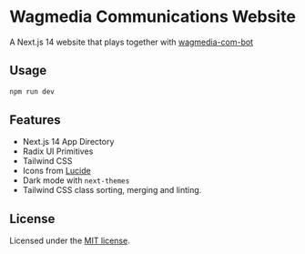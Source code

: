 # Wagmedia Communications Website

A Next.js 14 website that plays together with [wagmedia-com-bot](https://github.com/Wag-Media/wagmedia-com-bot)

## Usage

```bash
npm run dev
```

## Features

- Next.js 14 App Directory
- Radix UI Primitives
- Tailwind CSS
- Icons from [Lucide](https://lucide.dev)
- Dark mode with `next-themes`
- Tailwind CSS class sorting, merging and linting.

## License

Licensed under the [MIT license](https://github.com/shadcn/ui/blob/main/LICENSE.md).
